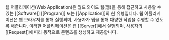 웹 어플리케이션(Web Application)은 월드 와이드 웹(웹)을 통해 접근하고 사용할 수 있는 [[Software]] [[Program]] 또는 [[Application]]의 한 유형입니다.
웹 어플리케이션은 웹 브라우저를 통해 실행되며, 사용자가 웹을 통해 다양한 작업을 수행할 수 있도록 해줍니다. 이러한 어플리케이션은 웹 [[Server]]에서 실행되며, 사용자의 [[Request]]에 따라 동적으로 콘텐츠를 생성하고 제공합니다.